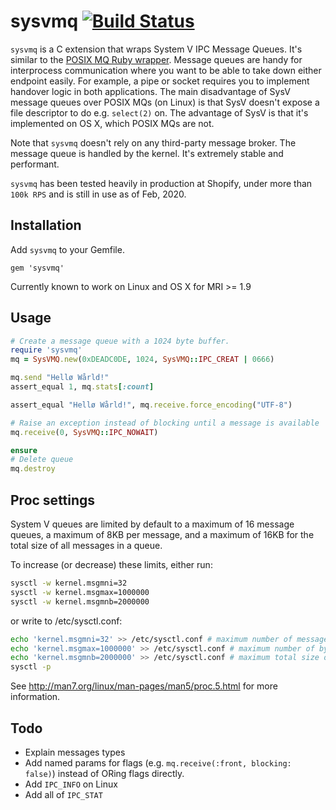 # sysvmq [![Build Status](https://travis-ci.org/Sirupsen/sysvmq.png?branch=v0.1.0)](https://travis-ci.org/Sirupsen/sysvmq)

`sysvmq` is a C extension that wraps System V IPC Message Queues. It's similar
to the [POSIX MQ Ruby wrapper](https://github.com/Sirupsen/posix-mqueue).
Message queues are handy for interprocess communication where you want to be
able to take down either endpoint easily. For example, a pipe or socket requires
you to implement handover logic in both applications. The main disadvantage of
SysV message queues over POSIX MQs (on Linux) is that SysV doesn't expose a file
descriptor to do e.g. `select(2)` on. The advantage of SysV is that it's
implemented on OS X, which POSIX MQs are not.

Note that `sysvmq` doesn't rely on any third-party message broker. The message
queue is handled by the kernel. It's extremely stable and performant.

`sysvmq` has been tested heavily in production at Shopify, under more than `100k
RPS` and is still in use as of Feb, 2020.

## Installation

Add `sysvmq` to your Gemfile.

`gem 'sysvmq'`

Currently known to work on Linux and OS X for MRI >= 1.9

## Usage

```ruby
# Create a message queue with a 1024 byte buffer.
require 'sysvmq'
mq = SysVMQ.new(0xDEADC0DE, 1024, SysVMQ::IPC_CREAT | 0666)

mq.send "Hellø Wårld!"
assert_equal 1, mq.stats[:count]

assert_equal "Hellø Wårld!", mq.receive.force_encoding("UTF-8")

# Raise an exception instead of blocking until a message is available
mq.receive(0, SysVMQ::IPC_NOWAIT)

ensure
# Delete queue
mq.destroy
```

## Proc settings

System V queues are limited by default to a maximum of 16 message queues, a maximum of 8KB per message, and a maximum of 16KB for the total size of all messages in a queue.

To increase (or decrease) these limits, either run:

```sh
sysctl -w kernel.msgmni=32
sysctl -w kernel.msgmax=1000000
sysctl -w kernel.msgmnb=2000000
```

or write to /etc/sysctl.conf:

```sh
echo 'kernel.msgmni=32' >> /etc/sysctl.conf # maximum number of message queues
echo 'kernel.msgmax=1000000' >> /etc/sysctl.conf # maximum number of bytes per message
echo 'kernel.msgmnb=2000000' >> /etc/sysctl.conf # maximum total size of all messages in a queue
sysctl -p
```

See http://man7.org/linux/man-pages/man5/proc.5.html for more information.

## Todo

* Explain messages types
* Add named params for flags (e.g. `mq.receive(:front, blocking: false)`)
  instead of ORing flags directly.
* Add `IPC_INFO` on Linux
* Add all of `IPC_STAT`
